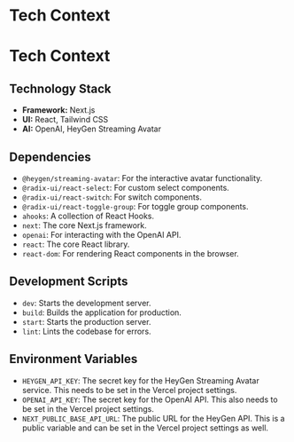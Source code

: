# Tech Context

# Tech Context

## Technology Stack

*   **Framework:** Next.js
*   **UI:** React, Tailwind CSS
*   **AI:** OpenAI, HeyGen Streaming Avatar

## Dependencies

*   `@heygen/streaming-avatar`: For the interactive avatar functionality.
*   `@radix-ui/react-select`: For custom select components.
*   `@radix-ui/react-switch`: For switch components.
*   `@radix-ui/react-toggle-group`: For toggle group components.
*   `ahooks`: A collection of React Hooks.
*   `next`: The core Next.js framework.
*   `openai`: For interacting with the OpenAI API.
*   `react`: The core React library.
*   `react-dom`: For rendering React components in the browser.

## Development Scripts

*   `dev`: Starts the development server.
*   `build`: Builds the application for production.
*   `start`: Starts the production server.
*   `lint`: Lints the codebase for errors.

## Environment Variables

*   `HEYGEN_API_KEY`: The secret key for the HeyGen Streaming Avatar service. This needs to be set in the Vercel project settings.
*   `OPENAI_API_KEY`: The secret key for the OpenAI API. This also needs to be set in the Vercel project settings.
*   `NEXT_PUBLIC_BASE_API_URL`: The public URL for the HeyGen API. This is a public variable and can be set in the Vercel project settings as well.
